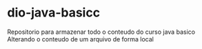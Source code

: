 # dio-java-basicc
Repositorio para armazenar todo o conteudo  do curso java basico
Alterando o conteudo de um arquivo de forma local